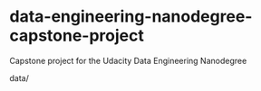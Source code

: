 # data-engineering-nanodegree-capstone-project
Capstone project for the Udacity Data Engineering Nanodegree 

data/